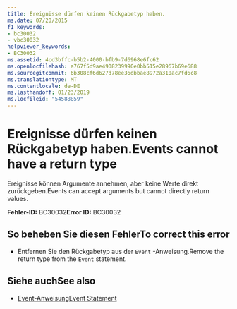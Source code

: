 ```yaml
---
title: Ereignisse dürfen keinen Rückgabetyp haben.
ms.date: 07/20/2015
f1_keywords:
- bc30032
- vbc30032
helpviewer_keywords:
- BC30032
ms.assetid: 4cd3bffc-b5b2-4000-bfb9-7d6968e6fc62
ms.openlocfilehash: a767f5d9ae4908239990e0bb515e28967b69e688
ms.sourcegitcommit: 6b308cf6d627d78ee36dbbae8972a310ac7fd6c8
ms.translationtype: MT
ms.contentlocale: de-DE
ms.lasthandoff: 01/23/2019
ms.locfileid: "54588859"
---
```

# <a name="events-cannot-have-a-return-type"></a><span data-ttu-id="23b1d-102">Ereignisse dürfen keinen Rückgabetyp haben.</span><span class="sxs-lookup"><span data-stu-id="23b1d-102">Events cannot have a return type</span></span>
<span data-ttu-id="23b1d-103">Ereignisse können Argumente annehmen, aber keine Werte direkt zurückgeben.</span><span class="sxs-lookup"><span data-stu-id="23b1d-103">Events can accept arguments but cannot directly return values.</span></span>  
  
 <span data-ttu-id="23b1d-104">**Fehler-ID:** BC30032</span><span class="sxs-lookup"><span data-stu-id="23b1d-104">**Error ID:** BC30032</span></span>  
  
## <a name="to-correct-this-error"></a><span data-ttu-id="23b1d-105">So beheben Sie diesen Fehler</span><span class="sxs-lookup"><span data-stu-id="23b1d-105">To correct this error</span></span>  
  
-   <span data-ttu-id="23b1d-106">Entfernen Sie den Rückgabetyp aus der `Event` -Anweisung.</span><span class="sxs-lookup"><span data-stu-id="23b1d-106">Remove the return type from the `Event` statement.</span></span>  
  
## <a name="see-also"></a><span data-ttu-id="23b1d-107">Siehe auch</span><span class="sxs-lookup"><span data-stu-id="23b1d-107">See also</span></span>
- [<span data-ttu-id="23b1d-108">Event-Anweisung</span><span class="sxs-lookup"><span data-stu-id="23b1d-108">Event Statement</span></span>](../../visual-basic/language-reference/statements/event-statement.md)
